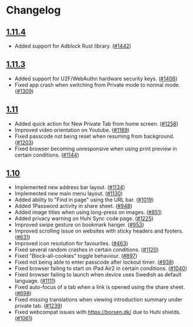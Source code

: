 # Changelog

## [1.11.4](https://github.com/huhi/huhi-ios/releases/tag/v1.11.4)

 - Added support for Adblock Rust library. ([#1442](https://github.com/huhi/huhi-ios/issues/1442))

## [1.11.3](https://github.com/huhi/huhi-ios/releases/tag/v1.11.3)

 - Added support for U2F/WebAuthn hardware security keys. ([#1406](https://github.com/huhi/huhi-ios/issues/1406))
 - Fixed app crash when switching from Private mode to normal mode. ([#1309](https://github.com/huhi/huhi-ios/issues/1309))

## [1.11](https://github.com/huhi/huhi-ios/releases/tag/v1.11)
 
 - Added quick action for New Private Tab from home screen. ([#1258](https://github.com/huhi/huhi-ios/issues/1258))  
 - Improved video orientation on Youtube. ([#1189](https://github.com/huhi/huhi-ios/issues/1189))
 - Fixed passcode not being reset when resuming from background. ([#1203](https://github.com/huhi/huhi-ios/issues/1203))
 - Fixed browser becoming unresponsive when using print preview in certain conditions. ([#1144](https://github.com/huhi/huhi-ios/issues/1144))

## [1.10](https://github.com/huhi/huhi-ios/releases/tag/v1.10)

 - Implemented new address bar layout. ([#1134](https://github.com/huhi/huhi-ios/issues/1134))
 - Implemented new main menu layout. ([#1130](https://github.com/huhi/huhi-ios/issues/1130))
 - Added ability to "Find in page" using the URL bar. ([#1019](https://github.com/huhi/huhi-ios/issues/1019))
 - Added 1Password activity in share sheet. ([#948](https://github.com/huhi/huhi-ios/issues/948))
 - Added image titles when using long-press on images. ([#851](https://github.com/huhi/huhi-ios/issues/851))
 - Added privacy warning on Huhi Sync code page. ([#1225](https://github.com/huhi/huhi-ios/issues/1225))
 - Improved swipe gesture on bookmark hanger. ([#953](https://github.com/huhi/huhi-ios/issues/953)) 
 - Improved scrolling issue on websites with sticky headers and footers. ([#631](https://github.com/huhi/huhi-ios/issues/631))
 - Improved icon resolution for favourites. ([#463](https://github.com/huhi/huhi-ios/issues/463))
 - Fixed several random crashes in certain conditions. ([#1120](https://github.com/huhi/huhi-ios/issues/1120))
 - Fixed "Block-all-cookies" toggle behaviour. ([#897](https://github.com/huhi/huhi-ios/issues/897))
 - Fixed not being able to enter passcode after lockout timer. ([#938](https://github.com/huhi/huhi-ios/issues/938))
 - Fixed browser failing to start on iPad Air2 in certain conditions. ([#1040](https://github.com/huhi/huhi-ios/issues/1040)) 
 - Fixed browser failing to launch when device uses Swedish as default language. ([#1111](https://github.com/huhi/huhi-ios/issues/1111))
 - Fixed auto-focus of a tab when a link is opened using the share sheet. ([#698](https://github.com/huhi/huhi-ios/issues/698))
 - Fixed missing translations when viewing introduction summary under private tab. ([#1239](https://github.com/huhi/huhi-ios/issues/1239))
 - Fixed webcompat issues with https://borsen.dk/ due to Huhi shields. ([#1061](https://github.com/huhi/huhi-ios/issues/1061))
 
